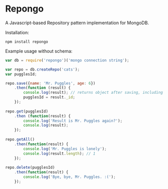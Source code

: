 # Repongo
A Javascript-based Repository pattern implementation for MongoDB.

Installation:
```
npm install repongo
```

Example usage without schema:
```JavaScript
var db = require('repongo')('mongo connection string');

var repo = db.createRepo('cats');
var pugglesId;

repo.save({name: 'Mr. Puggles', age: 6})
    .then(function (result) {
        console.log(result); // returns object after saving, including an \_id property with the Mongo PK
        pugglesId = result._id;
    });
    
repo.get(pugglesId)
    .then (function(result) {
        console.log('Result is Mr. Puggles again?');
        console.log(result);
    });
    
repo.getAll()
    .then(function(result) {
        console.log('Mr. Puggles is lonely');
        console.log(result.length); // 1
    });
    
repo.delete(pugglesId)
    .then(function(result) {
        console.log('Bye, bye, Mr. Puggles. :(');
    });
```